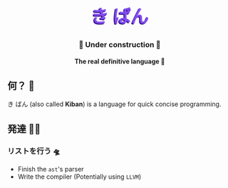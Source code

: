 <h1 style="color:#814EEF;text-shadow: -2px 2px #360D8D;font-size:40px", align="center">き ばん</h1>
<h3 align="center">🚧 Under construction 🚧</h3>
<h4 align="center">The real definitive language 🥷</h4>

## <a name="what"></a>何？ 🧪
き ばん (also called **Kiban**) is a language for quick concise programming.

## <a name="development"></a>発達 🧑‍💻
### <a name="developmentTODO"></a>リストを行う 🛸
- Finish the `ast`'s parser
- Write the compiler (Potentially using `LLVM`)